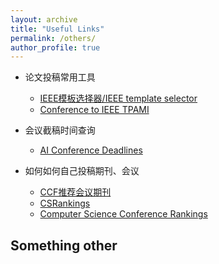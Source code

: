 ```yaml
---
layout: archive
title: "Useful Links"
permalink: /others/
author_profile: true
---
```

* 论文投稿常用工具
  * [IEEE模板选择器/IEEE template selector](https://template-selector.ieee.org/secure/templateSelector/publicationType)
  * [Conference to IEEE TPAMI](https://www.computer.org/csdl/journal/tp/write-for-us/15083?title=Author%20Information&periodical=IEEE%20Transactions%20on%20Pattern%20Analysis%20%26%20Machine%20Intelligence)
    
* 会议截稿时间查询
  * [AI Conference Deadlines](https://aideadlin.es/?sub=ML,CV,CG,NLP,RO,SP,DM)
    
* 如何如何自己投稿期刊、会议
  * [CCF推荐会议期刊](https://www.ccf.org.cn/Academic_Evaluation/AI/) 
  * [CSRankings](https://csrankings.org/#/index?all&us)
  * [Computer Science Conference Rankings](http://webdocs.cs.ualberta.ca/~zaiane/htmldocs/ConfRanking.html)

  
## Something other

